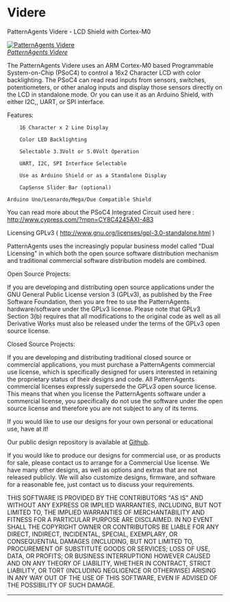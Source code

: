 Videre
=============

PatternAgents Videre - LCD Shield with Cortex-M0

[![PatternAgents Videre](http://www.patternagents.com/img/projects/Videre/Videre_model.png)  
*PatternAgents Videre*](http://www.patternagents.com/projects/Videre.html)

The PatternAgents Videre uses an ARM Cortex-M0 based Programmable System-on-Chip (PSoC4) 
to control a 16x2 Character LCD with color backlighting. The PSoC4  can read read inputs from sensors, 
switches, potentiometers, or other analog inputs and display those sensors directly on the LCD in
standalone mode. Or you can use it as an Arduino Shield, with either I2C,, UART, or SPI interface.

Features:

        16 Character x 2 Line Display

        Color LED Backlighting
	
        Selectable 3.3Volt or 5.0Volt Operation
	
        UART, I2C, SPI Interface Selectable
	
        Use as Arduino Shield or as a Standalone Display
	
        CapSense Slider Bar (optional)      

	Arduino Uno/Leonardo/Mega/Due Compatible Shield


You can read more about the PSoC4 Integrated Circuit used here : http://www.cypress.com/?mpn=CY8C4245AXI-483


Licensing GPLv3 ( http://www.gnu.org/licenses/gpl-3.0-standalone.html )

PatternAgents uses the increasingly popular business model called "Dual Licensing" 
in which both the open source software distribution mechanism and traditional commercial software distribution models are combined.

Open Source Projects:        

If you are developing and distributing open source applications under the GNU General Public License version 3 (GPLv3), 
as published by the Free Software Foundation, then you are free to use the PatternAgents hardware/software under the GPLv3 license. 
Please note that GPLv3 Section 3(b) requires that all modifications to the original code as well as all Derivative Works 
must also be released under the terms of the GPLv3 open source license.

Closed Source Projects:

If you are developing and distributing traditional closed source or commercial applications, 
you must purchase a PatternAgents commercial use license, 
which is specifically designed for users interested in retaining the proprietary status of their designs and code. 
All PatternAgents commercial licenses expressly supersede the GPLv3 open source license. 
This means that when you license the PatternAgents software under a commercial license, 
you specifically do not use the software under the open source license and therefore you are not subject to any of its terms.
        
If you would like to use our designs for your own personal or educational use, have at it! 

Our public design repository is available at <a href="https://github.com/patternagents">Github</a>.

If you would like to produce our designs for commercial use, or as products for sale, 
please contact us to arrange for a Commercial Use license. We have many other designs, 
as well as options and extras that are not released publicly. 
We will also customize designs, firmware, and software for a reasonable fee, just contact us to discuss your requirements.

THIS SOFTWARE IS PROVIDED BY THE CONTRIBUTORS "AS IS" AND WITHOUT ANY EXPRESS OR IMPLIED WARRANTIES, 
INCLUDING, BUT NOT LIMITED TO, THE IMPLIED WARRANTIES OF MERCHANTABILITY AND FITNESS FOR A PARTICULAR PURPOSE ARE DISCLAIMED. 
IN NO EVENT SHALL THE COPYRIGHT OWNER OR CONTRIBUTORS BE LIABLE FOR ANY DIRECT, INDIRECT, INCIDENTAL, SPECIAL, EXEMPLARY, 
OR CONSEQUENTIAL DAMAGES (INCLUDING, BUT NOT LIMITED TO, PROCUREMENT OF SUBSTITUTE GOODS OR SERVICES; LOSS OF USE, DATA, 
OR PROFITS; OR BUSINESS INTERRUPTION) HOWEVER CAUSED AND ON ANY THEORY OF LIABILITY, WHETHER IN CONTRACT, 
STRICT LIABILITY, OR TORT (INCLUDING NEGLIGENCE OR OTHERWISE) ARISING IN ANY WAY OUT OF THE USE OF THIS SOFTWARE, 
EVEN IF ADVISED OF THE POSSIBILITY OF SUCH DAMAGE. 

-------------------------------------------------------------------------------------------

